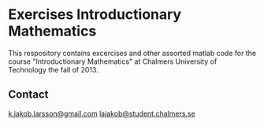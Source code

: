 Exercises Introductionary Mathematics
=====================================

This respository contains excercises and other assorted matlab code for the course
"Introductionary Mathematics" at Chalmers University of
Technology the fall of 2013.

Contact
-------
k.jakob.larsson@gmail.com
lajakob@student.chalmers.se

